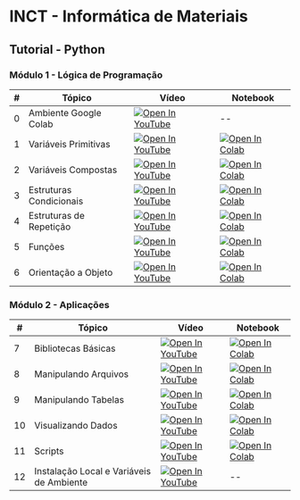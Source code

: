 # INCT - Informática de Materiais

## Tutorial - Python

### Módulo 1 - Lógica de Programação

| #  | Tópico                         | Vídeo                                                                                     | Notebook                                                                                                                       |
|----|---------------------------------|---------------------------------------------------------------------------------------------|------------------------------------------------------------------------------------------------------------------------------------|
| 0  | Ambiente Google Colab           | [![Open In YouTube](https://img.shields.io/badge/YouTube-FF0000?logo=youtube&logoColor=white&size=small)](https://youtu.be/QHo10gArJB0)                             |          --                                                                                                                          |
| 1  | Variáveis Primitivas            | [![Open In YouTube](https://img.shields.io/badge/YouTube-FF0000?logo=youtube&logoColor=white&size=small)](https://youtu.be/vkQVRbQKwrU)                             | [![Open In Colab](https://colab.research.google.com/assets/colab-badge.svg)](https://colab.research.google.com/github/simcomat/INCT-MatInfo-Tutoriais/blob/main/notebooks/python_modulo1/01-VariaveisPrimitivas.ipynb) |
| 2  | Variáveis Compostas             | [![Open In YouTube](https://img.shields.io/badge/YouTube-FF0000?logo=youtube&logoColor=white&size=small)](https://youtu.be/xib8G_OwuAw)                             | [![Open In Colab](https://colab.research.google.com/assets/colab-badge.svg)](https://colab.research.google.com/github/simcomat/INCT-MatInfo-Tutoriais/blob/main/notebooks/python_modulo1/02-VariaveisCompostas.ipynb) |
| 3  | Estruturas Condicionais         | [![Open In YouTube](https://img.shields.io/badge/YouTube-FF0000?logo=youtube&logoColor=white&size=small)](https://youtu.be/9OoWkqorVCM)                             | [![Open In Colab](https://colab.research.google.com/assets/colab-badge.svg)](https://colab.research.google.com/github/simcomat/INCT-MatInfo-Tutoriais/blob/main/notebooks/python_modulo1/03-EstruturasCondicionais.ipynb) |
| 4  | Estruturas de Repetição         | [![Open In YouTube](https://img.shields.io/badge/YouTube-FF0000?logo=youtube&logoColor=white&size=small)](https://youtu.be/b-2dwalqrsM)                             | [![Open In Colab](https://colab.research.google.com/assets/colab-badge.svg)](https://colab.research.google.com/github/simcomat/INCT-MatInfo-Tutoriais/blob/main/notebooks/python_modulo1/04-EstruturasdeRepetica.ipynb) |
| 5  | Funções                         | [![Open In YouTube](https://img.shields.io/badge/YouTube-FF0000?logo=youtube&logoColor=white&size=small)](https://youtu.be/q8NXYvPnBcc)                             | [![Open In Colab](https://colab.research.google.com/assets/colab-badge.svg)](https://colab.research.google.com/github/simcomat/INCT-MatInfo-Tutoriais/blob/main/notebooks/python_modulo1/05-Funcoes.ipynb) |
| 6  | Orientação a Objeto             | [![Open In YouTube](https://img.shields.io/badge/YouTube-FF0000?logo=youtube&logoColor=white&size=small)](https://youtu.be/xzlurdPFvdg)                             | [![Open In Colab](https://colab.research.google.com/assets/colab-badge.svg)](https://colab.research.google.com/github/simcomat/INCT-MatInfo-Tutoriais/blob/main/notebooks/python_modulo1/06-POO.ipynb) |

### Módulo 2 - Aplicações

| #  | Tópico                             | Vídeo                                                                                     | Notebook                                                                                                                       |
|----|------------------------------------|---------------------------------------------------------------------------------------------|------------------------------------------------------------------------------------------------------------------------------------|
| 7  | Bibliotecas Básicas               | [![Open In YouTube](https://img.shields.io/badge/YouTube-FF0000?logo=youtube&logoColor=white&size=small)](https://youtu.be/KhLRw4kkG8g)                             | [![Open In Colab](https://colab.research.google.com/assets/colab-badge.svg)](https://colab.research.google.com/github/simcomat/INCT-MatInfo-Tutoriais/blob/main/notebooks/python_modulo2/07-BibliotecasBasicas.ipynb) |
| 8  | Manipulando Arquivos              | [![Open In YouTube](https://img.shields.io/badge/YouTube-FF0000?logo=youtube&logoColor=white&size=small)](https://youtu.be/yJIlv0Svx7k)                             | [![Open In Colab](https://colab.research.google.com/assets/colab-badge.svg)](https://colab.research.google.com/github/simcomat/INCT-MatInfo-Tutoriais/blob/main/notebooks/python_modulo2/08-ManipulandoArquivos.ipynb) |
| 9  | Manipulando Tabelas               | [![Open In YouTube](https://img.shields.io/badge/YouTube-FF0000?logo=youtube&logoColor=white&size=small)](https://youtu.be/bSf7ULf6k78)                             | [![Open In Colab](https://colab.research.google.com/assets/colab-badge.svg)](https://colab.research.google.com/github/simcomat/INCT-MatInfo-Tutoriais/blob/main/notebooks/python_modulo2/09-ManipulandoTabelas.ipynb) |
| 10 | Visualizando Dados                | [![Open In YouTube](https://img.shields.io/badge/YouTube-FF0000?logo=youtube&logoColor=white&size=small)]( https://youtu.be/pzPXNqNQxi4)                             | [![Open In Colab](https://colab.research.google.com/assets/colab-badge.svg)](https://colab.research.google.com/github/simcomat/INCT-MatInfo-Tutoriais/blob/main/notebooks/python_modulo2/10-VisualizandoDados.ipynb) |
| 11 | Scripts                           | [![Open In YouTube](https://img.shields.io/badge/YouTube-FF0000?logo=youtube&logoColor=white&size=small)](https://youtu.be/6WY5DEtC-Yw)                             | [![Open In Colab](https://colab.research.google.com/assets/colab-badge.svg)](https://colab.research.google.com/github/simcomat/INCT-MatInfo-Tutoriais/blob/main/notebooks/python_modulo2/11-Scripts.ipynb) |
| 12 | Instalação Local e Variáveis de Ambiente       | [![Open In YouTube](https://img.shields.io/badge/YouTube-FF0000?logo=youtube&logoColor=white&size=small)](https://youtu.be/Fgk6aM8QYbI)                |              --                                                                                                            

